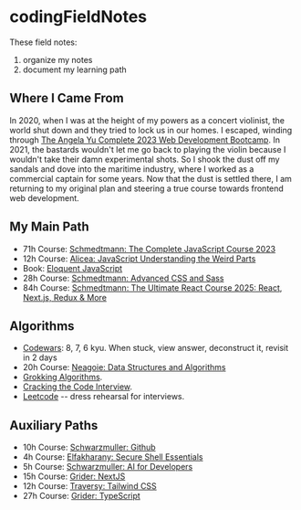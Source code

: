 # codingFieldNotes
These field notes:
1. organize my notes
2. document my learning path

## Where I Came From
In 2020, when I was at the height of my powers as a concert violinist, the world shut down and they tried to lock us in our homes. I escaped, winding through [The Angela Yu Complete 2023 Web Development Bootcamp](https://www.udemy.com/course/the-complete-web-development-bootcamp/). In 2021, the bastards wouldn't let me go back to playing the violin because I wouldn't take their damn experimental shots. So I shook the dust off my sandals and dove into the maritime industry, where I worked as a commercial captain for some years. Now that the dust is settled there, I am returning to my original plan and steering a true course towards frontend web development.

## My Main Path
- 71h Course: [Schmedtmann: The Complete JavaScript Course 2023](https://www.udemy.com/course-dashboard-redirect/?course_id=851712)
- 12h Course: [Alicea: JavaScript Understanding the Weird Parts](https://www.udemy.com/course-dashboard-redirect/?course_id=364426)
- Book: [Eloquent JavaScript](https://eloquentjavascript.net/)
- 28h Course: [Schmedtmann: Advanced CSS and Sass](https://www.udemy.com/course-dashboard-redirect/?course_id=1026604)
- 84h Course: [Schmedtmann: The Ultimate React Course 2025: React, Next.js, Redux & More](https://www.udemy.com/course-dashboard-redirect/?course_id=4471614)

## Algorithms
- [Codewars](https://www.codewars.com/dashboard): 8, 7, 6 kyu. When stuck, view answer, deconstruct it, revisit in 2 days
- 20h Course: [Neagoie: Data Structures and Algorithms](https://www.udemy.com/course-dashboard-redirect/?course_id=1917546)
- [Grokking Algorithms](https://www.amazon.com/dp/1633438538).
- [Cracking the Code Interview](https://www.amazon.com/Cracking-Coding-Interview-Programming-Questions/dp/0984782850/ref=sr_1_1?sr=8-1).
- [Leetcode](https://leetcode.com/) -- dress rehearsal for interviews. 

## Auxiliary Paths
- 10h Course: [Schwarzmuller: Github](https://www.udemy.com/course-dashboard-redirect/?course_id=4188320)
- 4h Course: [Elfakharany: Secure Shell Essentials](https://www.udemy.com/course-dashboard-redirect/?course_id=1735124)
- 5h Course: [Schwarzmuller: AI for Developers](https://www.udemy.com/course-dashboard-redirect/?course_id=6250531)
- 15h Course: [Grider: NextJS](https://www.udemy.com/course-dashboard-redirect/?course_id=5655418)
- 12h Course: [Traversy: Tailwind CSS](https://www.udemy.com/course-dashboard-redirect/?course_id=4699780)
- 27h Course: [Grider: TypeScript](https://www.udemy.com/course-dashboard-redirect/?course_id=2337318)

